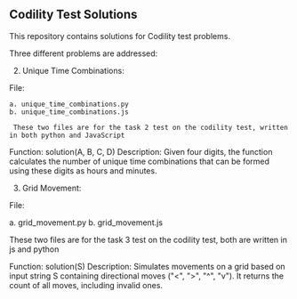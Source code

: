 ## Codility Test Solutions

This repository contains solutions for Codility test problems. 


Three different problems are addressed:

2. Unique Time Combinations:


 File: 


    a. unique_time_combinations.py
    b. unique_time_combinations.js
    
     These two files are for the task 2 test on the codility test, written in both python and JavaScript

 Function: solution(A, B, C, D)
 Description: Given four digits, the function calculates the number of unique time combinations that can be formed using these digits as hours and minutes.



3. Grid Movement:


File:


 a. grid_movement.py
 b. grid_movement.js

   These two files are for the task 3 test on the codility test, both are written in js and python

Function: solution(S)
Description: Simulates movements on a grid based on input string S containing directional moves ("<", ">", "^", "v"). It returns the count of all moves, including invalid ones.